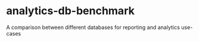 # analytics-db-benchmark
A comparison between different databases for reporting and analytics use-cases
